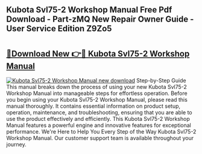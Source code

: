 ## Kubota Svl75-2 Workshop Manual Free Pdf Download - Part-zMQ New Repair Owner Guide - User Service Edition Z9Zo5

# <h2><a href="http://bc87308.oget.top/?id=Kubota+Svl75-2+Workshop+Manual">🔗Download New 👉🔴 Kubota Svl75-2 Workshop Manual</a></h2>

[![Kubota Svl75-2 Workshop Manual new download](https://i.imgur.com/5g1atiW.png)](http://bc87308.oget.top/?id=Kubota+Svl75-2+Workshop+Manual)
Step-by-Step Guide This manual breaks down the process of using your new Kubota Svl75-2 Workshop Manual into manageable steps for effortless operation. Before you begin using your Kubota Svl75-2 Workshop Manual, please read this manual thoroughly. It contains essential information on product setup, operation, maintenance, and troubleshooting, ensuring that you are able to use the product effectively and efficiently. This Kubota Svl75-2 Workshop Manual features a powerful engine and innovative features for exceptional performance. We're Here to Help You Every Step of the Way Kubota Svl75-2 Workshop Manual. Our customer support team is available throughout your journey.
